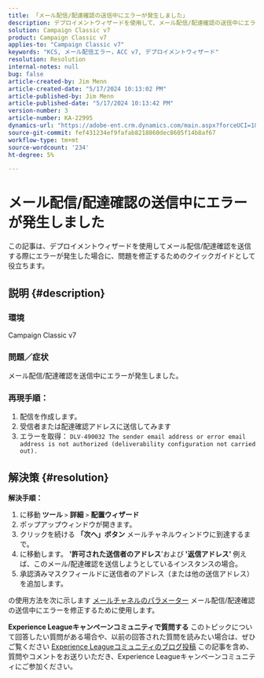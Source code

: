 ```yaml
---
title: 「メール配信/配達確認の送信中にエラーが発生しました」
description: デプロイメントウィザードを使用して、メール配信/配達確認の送信中にエラーが発生するAdobe Campaign Classicの問題を修正する方法を説明します。
solution: Campaign Classic v7
product: Campaign Classic v7
applies-to: "Campaign Classic v7"
keywords: "KCS, メール配信エラー，ACC v7, デプロイメントウィザード"
resolution: Resolution
internal-notes: null
bug: false
article-created-by: Jim Menn
article-created-date: "5/17/2024 10:13:02 PM"
article-published-by: Jim Menn
article-published-date: "5/17/2024 10:13:42 PM"
version-number: 3
article-number: KA-22995
dynamics-url: "https://adobe-ent.crm.dynamics.com/main.aspx?forceUCI=1&pagetype=entityrecord&etn=knowledgearticle&id=b437469d-9a14-ef11-9f8a-6045bd006268"
source-git-commit: fef431234ef9fafab8218860dec8605f14b8af67
workflow-type: tm+mt
source-wordcount: '234'
ht-degree: 5%

---
```


# メール配信/配達確認の送信中にエラーが発生しました


この記事は、デプロイメントウィザードを使用してメール配信/配達確認を送信する際にエラーが発生した場合に、問題を修正するためのクイックガイドとして役立ちます。

## 説明 {#description}


### <b>環境</b>

Campaign Classic v7



### <b>問題／症状</b>

メール配信/配達確認を送信中にエラーが発生しました。

### <b>再現手順：</b>

1. 配信を作成します。
2. 受信者または配達確認アドレスに送信してみます
3. エラーを取得： `DLV-490032 The sender email address or error email address is not authorized (deliverability configuration not carried out).`



## 解決策 {#resolution}

<b>解決手順：</b>
1. に移動<b> ツール </b>`>`  <b>詳細</b> `>`  <b>配置ウィザード</b>
2. ポップアップウィンドウが開きます。
3. クリックを続ける <b>「次へ」ボタン</b> メールチャネルウィンドウに到達するまで。
4. に移動します。 <b>&#39;許可された送信者のアドレス</b>&#39;および<b> &#39;返信アドレス&#39; </b>例えば、このメール/配達確認を送信しようとしているインスタンスの場合。
5. 承認済みマスクフィールドに送信者のアドレス（または他の送信アドレス）を追加します。




の使用方法を次に示します [メールチャネルのパラメーター](https://experienceleague.adobe.com/docs/campaign-classic/using/installing-campaign-classic/initial-configuration/deploying-an-instance.html#email-channel-parameters) メール配信/配達確認の送信中にエラーを修正するために使用します。


<b>Experience Leagueキャンペーンコミュニティで質問する</b>
このトピックについて回答したい質問がある場合や、以前の回答された質問を読みたい場合は、ぜひご覧ください [Experience Leagueコミュニティのブログ投稿](https://experienceleaguecommunities.adobe.com/t5/adobe-campaign-classic-blogs/introducing-top-kcs-articles-curated-for-your-troubleshooting/bc-p/672426#M132 "リンクをたどる") この記事を含め、質問やコメントをお送りいただき、Experience Leagueキャンペーンコミュニティにご参加ください。

